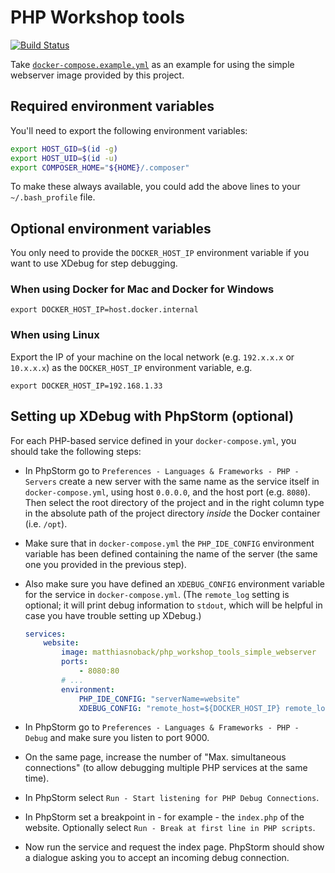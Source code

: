 # PHP Workshop tools

[![Build Status](https://travis-ci.org/matthiasnoback/php-workshop-tools.svg?branch=master)](https://travis-ci.org/matthiasnoback/php-workshop-tools)

Take [`docker-compose.example.yml`](docker-compose.example.yml) as an example for using the simple webserver image provided by this project.

## Required environment variables

You'll need to export the following environment variables:

```bash
export HOST_GID=$(id -g)
export HOST_UID=$(id -u)
export COMPOSER_HOME="${HOME}/.composer"
```

To make these always available, you could add the above lines to your `~/.bash_profile` file.

## Optional environment variables

You only need to provide the `DOCKER_HOST_IP` environment variable if you want to use XDebug for step debugging.

### When using Docker for Mac and Docker for Windows

```
export DOCKER_HOST_IP=host.docker.internal
```

### When using Linux

Export the IP of your machine on the local network (e.g. `192.x.x.x` or `10.x.x.x`) as the `DOCKER_HOST_IP` environment variable, e.g.

```
export DOCKER_HOST_IP=192.168.1.33
```

## Setting up XDebug with PhpStorm (optional)

For each PHP-based service defined in your `docker-compose.yml`, you should take the following steps:

- In PhpStorm go to `Preferences - Languages & Frameworks - PHP - Servers` create a new server with the same name as the service itself in `docker-compose.yml`, using host `0.0.0.0`, and the host port (e.g. `8080`). Then select the root directory of the project and in the right column type in the absolute path of the project directory *inside* the Docker container (i.e. `/opt`).
- Make sure that in `docker-compose.yml` the `PHP_IDE_CONFIG` environment variable has been defined containing the name of the server (the same one you provided in the previous step).
- Also make sure you have defined an `XDEBUG_CONFIG` environment variable for the service in `docker-compose.yml`. (The `remote_log` setting is optional; it will print debug information to `stdout`, which will be helpful in case you have trouble setting up XDebug.)

    ```yaml
    services:
        website:
            image: matthiasnoback/php_workshop_tools_simple_webserver
            ports:
                - 8080:80
            # ...
            environment:
                PHP_IDE_CONFIG: "serverName=website"
                XDEBUG_CONFIG: "remote_host=${DOCKER_HOST_IP} remote_log=/dev/stdout"
    ```

- In PhpStorm go to `Preferences - Languages & Frameworks - PHP - Debug` and make sure you listen to port 9000.
- On the same page, increase the number of "Max. simultaneous connections" (to allow debugging multiple PHP services at the same time).
- In PhpStorm select `Run - Start listening for PHP Debug Connections`.
- In PhpStorm set a breakpoint in - for example - the `index.php` of the website. Optionally select `Run - Break at first line in PHP scripts`.
- Now run the service and request the index page. PhpStorm should show a dialogue asking you to accept an incoming debug connection.
